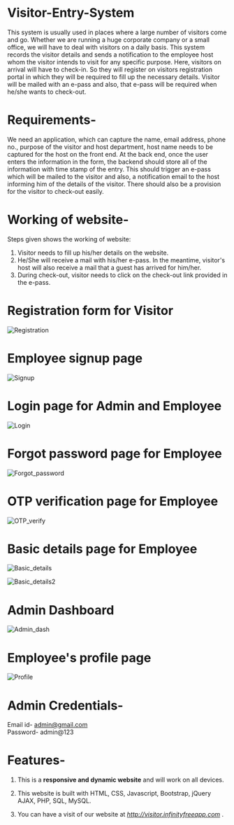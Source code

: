 # Visitor-Entry-System

This system is usually used in places where a large number of visitors come and go. Whether we are running a huge corporate company or a small office, we will have to deal with visitors on a daily basis. This system records the visitor details and sends a notification to the employee host whom the visitor intends to visit for any specific purpose. Here, visitors on arrival will have to check-in. So they will register on visitors registration portal in which they will be required to fill up the necessary details. Visitor will be mailed with an e-pass and also, that e-pass will be required when he/she wants to check-out.


# Requirements-

We need an application, which can capture the name, email address, phone no., purpose of the visitor and
host department, host name needs to be captured for the host on the front end.
At the back end, once the user enters the information in the form, the backend should store all of the information with time stamp of the entry.
This should trigger an e-pass which will be mailed to the visitor and also, a notification email to the host informing him of the details of the visitor.
There should also be a provision for the visitor to check-out easily.


# Working of website-

Steps given shows the working of website:

1) Visitor needs to fill up his/her details on the website.
2) He/She will receive a mail with his/her e-pass. In the meantime, visitor's host will also receive a mail that a guest has arrived for him/her.
3) During check-out, visitor needs to click on the check-out link provided in the e-pass.


# Registration form for Visitor

![Registration](https://user-images.githubusercontent.com/71785870/118768759-02209c80-b89d-11eb-8cce-0d3aa4d92612.jpeg)

# Employee signup page

![Signup](https://user-images.githubusercontent.com/71785870/118769042-54fa5400-b89d-11eb-8453-e097eca3c520.jpeg)

# Login page for Admin and Employee

![Login](https://user-images.githubusercontent.com/71785870/118768860-20869800-b89d-11eb-80dc-c2faa4605d8f.jpeg)

# Forgot password page for Employee

![Forgot_password](https://user-images.githubusercontent.com/71785870/118769104-6e9b9b80-b89d-11eb-8eb6-7269eb8fb235.jpeg)


# OTP verification page for Employee

![OTP_verify](https://user-images.githubusercontent.com/71785870/118769129-74917c80-b89d-11eb-99d5-69a0e45362b4.jpeg)


# Basic details page for Employee

![Basic_details](https://user-images.githubusercontent.com/71785870/118769149-7b1ff400-b89d-11eb-9b0c-109e2d91eb4a.jpeg)

![Basic_details2](https://user-images.githubusercontent.com/71785870/118769155-7c512100-b89d-11eb-8938-6d54cd958034.jpeg)

# Admin Dashboard

![Admin_dash](https://user-images.githubusercontent.com/71785870/118769156-7c512100-b89d-11eb-90ab-a323bbc54776.jpeg)

# Employee's profile page

![Profile](https://user-images.githubusercontent.com/71785870/118769160-7ce9b780-b89d-11eb-89de-933bf8590534.jpeg)


# Admin Credentials-
Email id- admin@gmail.com <br/>
Password- admin@123

# Features-

1) This is a <b>responsive and dynamic website</b> and will work on all devices.

2) This website is built with HTML, CSS, Javascript, Bootstrap, jQuery AJAX, PHP, SQL, MySQL.

3) You can have a visit of our website at <i> http://visitor.infinityfreeapp.com </i>.
